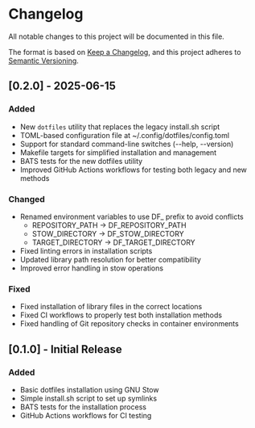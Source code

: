 # Changelog

All notable changes to this project will be documented in this file.

The format is based on [Keep a Changelog](https://keepachangelog.com/en/1.0.0/),
and this project adheres to [Semantic Versioning](https://semver.org/spec/v2.0.0.html).

## [0.2.0] - 2025-06-15

### Added
- New `dotfiles` utility that replaces the legacy install.sh script
- TOML-based configuration file at ~/.config/dotfiles/config.toml
- Support for standard command-line switches (--help, --version)
- Makefile targets for simplified installation and management
- BATS tests for the new dotfiles utility
- Improved GitHub Actions workflows for testing both legacy and new methods

### Changed
- Renamed environment variables to use DF_ prefix to avoid conflicts
  - REPOSITORY_PATH → DF_REPOSITORY_PATH
  - STOW_DIRECTORY → DF_STOW_DIRECTORY
  - TARGET_DIRECTORY → DF_TARGET_DIRECTORY
- Fixed linting errors in installation scripts
- Updated library path resolution for better compatibility
- Improved error handling in stow operations

### Fixed
- Fixed installation of library files in the correct locations
- Fixed CI workflows to properly test both installation methods
- Fixed handling of Git repository checks in container environments

## [0.1.0] - Initial Release

### Added
- Basic dotfiles installation using GNU Stow
- Simple install.sh script to set up symlinks
- BATS tests for the installation process
- GitHub Actions workflows for CI testing
